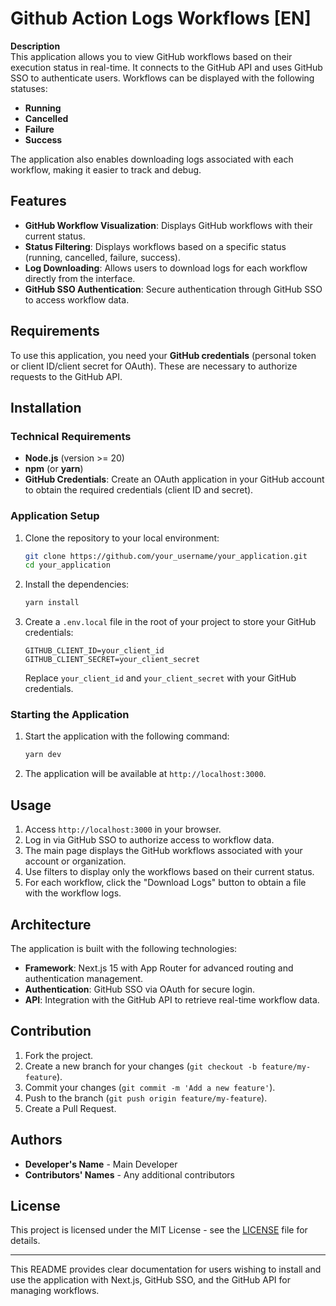 # Github Action Logs Workflows [EN]

**Description**  
This application allows you to view GitHub workflows based on their execution status in real-time. It connects to the GitHub API and uses GitHub SSO to authenticate users. Workflows can be displayed with the following statuses:

- **Running**
- **Cancelled**
- **Failure**
- **Success**

The application also enables downloading logs associated with each workflow, making it easier to track and debug.

## Features

- **GitHub Workflow Visualization**: Displays GitHub workflows with their current status.
- **Status Filtering**: Displays workflows based on a specific status (running, cancelled, failure, success).
- **Log Downloading**: Allows users to download logs for each workflow directly from the interface.
- **GitHub SSO Authentication**: Secure authentication through GitHub SSO to access workflow data.

## Requirements

To use this application, you need your **GitHub credentials** (personal token or client ID/client secret for OAuth). These are necessary to authorize requests to the GitHub API.

## Installation

### Technical Requirements

- **Node.js** (version >= 20)
- **npm** (or **yarn**)
- **GitHub Credentials**: Create an OAuth application in your GitHub account to obtain the required credentials (client ID and secret).

### Application Setup

1. Clone the repository to your local environment:

   ```bash
   git clone https://github.com/your_username/your_application.git
   cd your_application
   ```

2. Install the dependencies:

   ```bash
   yarn install
   ```

3. Create a `.env.local` file in the root of your project to store your GitHub credentials:

   ```plaintext
   GITHUB_CLIENT_ID=your_client_id
   GITHUB_CLIENT_SECRET=your_client_secret
   ```

   Replace `your_client_id` and `your_client_secret` with your GitHub credentials.

### Starting the Application

1. Start the application with the following command:

   ```bash
   yarn dev
   ```

2. The application will be available at `http://localhost:3000`.

## Usage

1. Access `http://localhost:3000` in your browser.
2. Log in via GitHub SSO to authorize access to workflow data.
3. The main page displays the GitHub workflows associated with your account or organization.
4. Use filters to display only the workflows based on their current status.
5. For each workflow, click the "Download Logs" button to obtain a file with the workflow logs.

## Architecture

The application is built with the following technologies:

- **Framework**: Next.js 15 with App Router for advanced routing and authentication management.
- **Authentication**: GitHub SSO via OAuth for secure login.
- **API**: Integration with the GitHub API to retrieve real-time workflow data.

## Contribution

1. Fork the project.
2. Create a new branch for your changes (`git checkout -b feature/my-feature`).
3. Commit your changes (`git commit -m 'Add a new feature'`).
4. Push to the branch (`git push origin feature/my-feature`).
5. Create a Pull Request.

## Authors

- **Developer's Name** - Main Developer
- **Contributors' Names** - Any additional contributors

## License

This project is licensed under the MIT License - see the [LICENSE](LICENSE) file for details.

---

This README provides clear documentation for users wishing to install and use the application with Next.js, GitHub SSO, and the GitHub API for managing workflows.